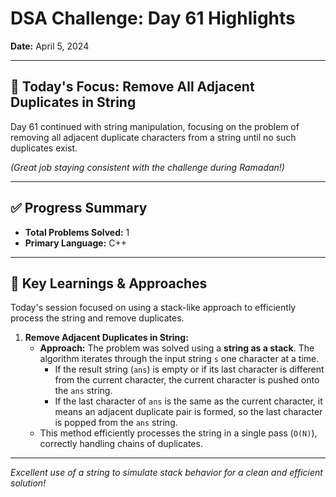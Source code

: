 # DSA Challenge: Day 61 Highlights

**Date:** April 5, 2024

---

## 🎯 Today's Focus: Remove All Adjacent Duplicates in String

Day 61 continued with string manipulation, focusing on the problem of removing all adjacent duplicate characters from a string until no such duplicates exist.

_(Great job staying consistent with the challenge during Ramadan!)_

---

## ✅ Progress Summary

-   **Total Problems Solved:** 1
-   **Primary Language:** C++

---

## 🧠 Key Learnings & Approaches

Today's session focused on using a stack-like approach to efficiently process the string and remove duplicates.

1.  **Remove Adjacent Duplicates in String:**
    -   **Approach:** The problem was solved using a **string as a stack**. The algorithm iterates through the input string `s` one character at a time.
        -   If the result string (`ans`) is empty or if its last character is different from the current character, the current character is pushed onto the `ans` string.
        -   If the last character of `ans` is the same as the current character, it means an adjacent duplicate pair is formed, so the last character is popped from the `ans` string.
    -   This method efficiently processes the string in a single pass (`O(N)`), correctly handling chains of duplicates.

---

_Excellent use of a string to simulate stack behavior for a clean and efficient solution!_

